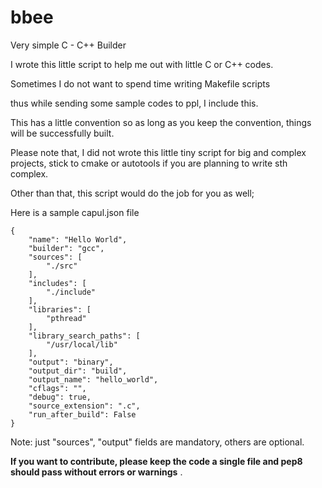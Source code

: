 # bbee
Very simple C - C++ Builder

I wrote this little script to help me out with little C or C++ codes.

Sometimes I do not want to spend time writing Makefile scripts

thus while sending some sample codes to ppl, I include this.

This has a little convention so as long as you keep the convention, things will be successfully built.

Please note that, I did not wrote this little tiny script for big and complex projects, stick to cmake or autotools if you are planning to write sth complex.

Other than that, this script would do the job for you as well;

Here is a sample capul.json file

    {
        "name": "Hello World",
        "builder": "gcc",
        "sources": [
            "./src"
        ],
        "includes": [
            "./include"
        ],
        "libraries": [
            "pthread"
        ],
        "library_search_paths": [
            "/usr/local/lib"
        ],
        "output": "binary",
        "output_dir": "build",
        "output_name": "hello_world",
        "cflags": "",
        "debug": true,
        "source_extension": ".c",
        "run_after_build": False
    }

Note: just "sources", "output" fields are mandatory, others are optional.

**If you want to contribute, please keep the code a single file and pep8 should pass without errors or warnings**
.
